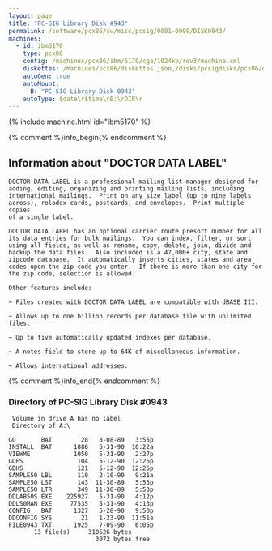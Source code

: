 ```yaml
---
layout: page
title: "PC-SIG Library Disk #943"
permalink: /software/pcx86/sw/misc/pcsig/0001-0999/DISK0943/
machines:
  - id: ibm5170
    type: pcx86
    config: /machines/pcx86/ibm/5170/cga/1024kb/rev3/machine.xml
    diskettes: /machines/pcx86/diskettes.json,/disks/pcsigdisks/pcx86/diskettes.json
    autoGen: true
    autoMount:
      B: "PC-SIG Library Disk 0943"
    autoType: $date\r$time\rB:\rDIR\r
---
```


{% include machine.html id="ibm5170" %}

{% comment %}info_begin{% endcomment %}

## Information about "DOCTOR DATA LABEL"

    DOCTOR DATA LABEL is a professional mailing list manager designed for
    adding, editing, organizing and printing mailing lists, including
    international mailings.  Print on any size label (up to nine labels
    across), rolodex cards, postcards, and envelopes.  Print multiple
    copies
    of a single label.
    
    DOCTOR DATA LABEL has an optional carrier route presort number for all
    its data entries for bulk mailings.  You can index, filter, or sort
    using all fields, as well as rename, copy, delete, join, divide and
    backup the data files.  Also included is a 47,000+ city, state and
    zipcode database.  It automatically inserts cities, states and area
    codes upon the zip code you enter.  If there is more than one city for
    the zip code, selection is allowed.
    
    Other features include:
    
    ~ Files created with DOCTOR DATA LABEL are compatible with dBASE III.
    
    ~ Allows up to one billion records per database file with unlimited
    files.
    
    ~ Up to five automatically updated indexes per database.
    
    ~ A notes field to store up to 64K of miscellaneous information.
    
    ~ Allows international addresses.
{% comment %}info_end{% endcomment %}


### Directory of PC-SIG Library Disk #0943

     Volume in drive A has no label
     Directory of A:\

    GO       BAT        28   8-08-89   3:55p
    INSTALL  BAT      1886   5-31-90  10:22a
    VIEWME            1050   5-31-90   2:27p
    GDFS               104   5-12-90  12:26p
    GDHS               121   5-12-90  12:26p
    SAMPLE50 LBL       110   2-10-90   9:21a
    SAMPLE50 LST       143  11-30-89   5:53p
    SAMPLE50 LTR       349  11-30-89   5:53p
    DDLAB50S EXE    225927   5-31-90   4:12p
    DDL50MAN EXE     77535   5-31-90   4:13p
    CONFIG   BAT      1327   5-28-90   9:50p
    DDCONFIG SYS        21   1-23-90  11:51a
    FILE0943 TXT      1925   7-09-90   6:05p
           13 file(s)     310526 bytes
                            3072 bytes free
